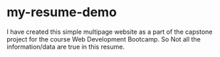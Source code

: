 # my-resume-demo
I have created this simple multipage website as a part of the capstone project for the course Web Development Bootcamp. So Not all the information/data are true in this resume.
